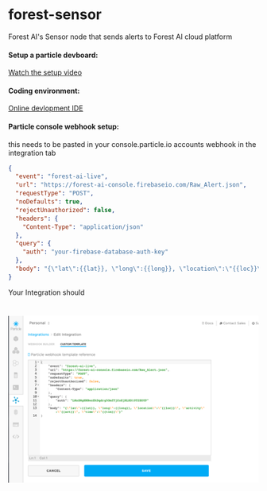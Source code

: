 # forest-sensor

Forest AI's Sensor node that sends alerts to Forest AI cloud platform

#### Setup a particle devboard:

[Watch the setup video](https://www.youtube.com/watch?v=xK20wrWDduQ)

#### Coding environment:

[Online devlopment IDE](https://build.particle.io/build)

#### Particle console webhook setup:

this needs to be pasted in your console.particle.io accounts webhook in the integration tab

```json
{
  "event": "forest-ai-live",
  "url": "https://forest-ai-console.firebaseio.com/Raw_Alert.json",
  "requestType": "POST",
  "noDefaults": true,
  "rejectUnauthorized": false,
  "headers": {
    "Content-Type": "application/json"
  },
  "query": {
    "auth": "your-firebase-database-auth-key"
  },
  "body": "{\"lat\":{{lat}}, \"long\":{{long}}, \"location\":\"{{loc}}\", \"activity\":\"{{act}}\", \"time\":\"{{tim}}\"}"
}
```

Your Integration should

# ![Webhook](asset/webhook-page.png?raw=true)

